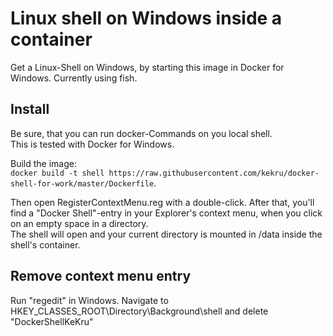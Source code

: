 # Linux shell on Windows inside a container
Get a Linux-Shell on Windows, by starting this image in Docker for Windows. Currently using fish.

## Install
Be sure, that you can run docker-Commands on you local shell.  
This is tested with Docker for Windows.  

Build the image:  
`docker build -t shell https://raw.githubusercontent.com/kekru/docker-shell-for-work/master/Dockerfile`.  

Then open RegisterContextMenu.reg with a double-click. After that, you'll find a "Docker Shell"-entry in your Explorer's context menu, when you click on an empty space in a directory.  
The shell will open and your current directory is  mounted in /data inside the shell's container.

## Remove context menu entry  
Run "regedit" in Windows. Navigate to HKEY_CLASSES_ROOT\Directory\Background\shell and delete "DockerShellKeKru"
